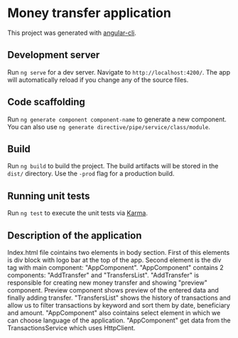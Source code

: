 # Money transfer application

This project was generated with [angular-cli](https://github.com/angular/angular-cli).

## Development server
Run `ng serve` for a dev server. Navigate to `http://localhost:4200/`. The app will automatically reload if you change any of the source files.

## Code scaffolding

Run `ng generate component component-name` to generate a new component. You can also use `ng generate directive/pipe/service/class/module`.

## Build

Run `ng build` to build the project. The build artifacts will be stored in the `dist/` directory. Use the `-prod` flag for a production build.

## Running unit tests

Run `ng test` to execute the unit tests via [Karma](https://karma-runner.github.io).

## Description of the application

Index.html file cointains two elements in body section. First of this elements is div block with logo bar at the top of the app. Second element is the div tag with main component: "AppComponent". "AppComponent" contains 2 components: "AddTransfer" and "TransfersList". "AddTransfer" is responsible for creating new money transfer and showing "preview" component. Preview component shows preview of the entered data and finally adding transfer. "TransfersList" shows the history of transactions and allow us to filter transactions by keyword and sort them by date, beneficiary and amount. "AppComponent" also cointains select element in which we can choose language of the application. "AppComponent" get data from the TransactionsService which uses HttpClient.